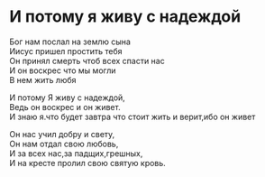 # И потому я живу с надеждой
Бог нам послал на землю сына  
Иисус пришел простить тебя  
Он принял смерть чтоб всех спасти нас  
И он воскрес что мы могли  
В нем жить любя  
  
И потому Я живу с надеждой,  
Ведь он воскрес и он живет.  
И знаю я.что будет завтра что стоит жить и верит,ибо он живет  
  
Он нас учил добру и свету,  
Он нам отдал свою любовь,  
И за всех нас,за падщих,грешных,  
И на кресте пролил свою святую кровь.  
